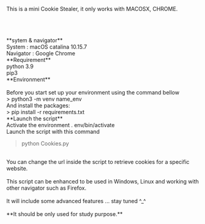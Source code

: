 This is a mini Cookie Stealer, it only works with MACOSX, CHROME.

<br />
<br />
<br />
**sytem & navigator**
<br />
  System : macOS catalina 10.15.7
  <br />
  Navigator : Google Chrome
<br />
**Requirement**
<br />
  python 3.9
  <br />
  pip3
<br />
**Environment**
<br />
<br />
Before you start set up your environment using the command bellow
<br />
  > python3 -m venv name_env
<br />
And install the packages:
<br />
  > pip install -r requirements.txt
<br />
**Launch the script**
<br />
Activate the environment . env/bin/activate
<br />
Launch the script with this command
<br />

  > python Cookies.py
<br>
You can change the url inside the script to retrieve cookies for a specific website.
<br>
<br>
This script can be enhanced to be used in Windows, Linux and working with other navigator such as Firefox. 
<br>
<br>
It will include some advanced features ... stay tuned ^_^
<br>
<br>
**It should be only used for study purpose.**
